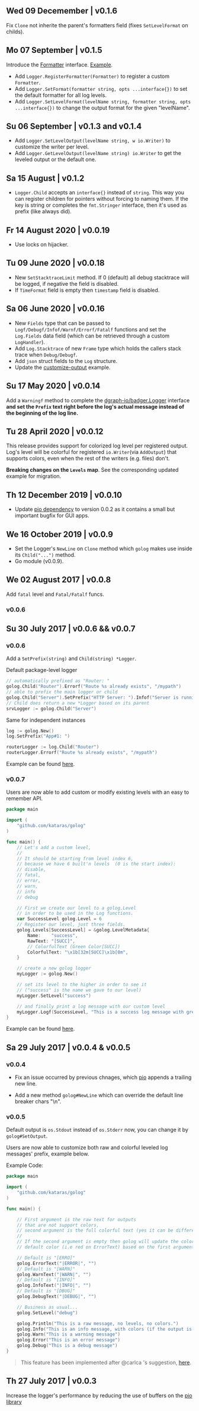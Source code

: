 ## Wed 09 Decemember | v0.1.6

Fix `Clone` not inherite the parent's formatters field (fixes `SetLevelFormat` on childs).

## Mo 07 September | v0.1.5

Introduce the [Formatter](https://github.com/kataras/golog/blob/master/formatter.go) interface. [Example](https://github.com/kataras/golog/tree/master/_examples/customize-output).

- Add `Logger.RegisterFormatter(Formatter)` to register a custom `Formatter`.
- Add `Logger.SetFormat(formatter string, opts ...interface{})` to set the default formatter for all log levels.
- Add `Logger.SetLevelFormat(levelName string, formatter string, opts ...interface{})` to change the output format for the given "levelName".

## Su 06 September | v0.1.3 and v0.1.4

- Add `Logger.SetLevelOutput(levelName string, w io.Writer)` to customize the writer per level.
- Add `Logger.GetLevelOutput(levelName string) io.Writer` to get the leveled output or the default one.

## Sa 15 August | v0.1.2

- `Logger.Child` accepts an `interface{}` instead of `string`. This way you can register children for pointers without forcing to naming them. If the key is string or completes the `fmt.Stringer` interface, then it's used as prefix (like always did).

## Fr 14 August 2020 | v0.0.19

- Use locks on hijacker.

## Tu 09 June 2020 | v0.0.18

- New `SetStacktraceLimit` method. If 0 (default) all debug stacktrace will be logged, if negative the field is disabled.
- If `TimeFormat` field is empty then `timestamp` field is disabled. 

## Sa 06 June 2020 | v0.0.16

- New `Fields` type that can be passed to `Logf/Debugf/Infof/Warnf/Errorf/Fatalf` functions and set the `Log.Fields` data field (which can be retrieved through a custom `LogHandler`).
- Add `Log.Stacktrace` of new `Frame` type which holds the callers stack trace when `Debug/Debugf`.
- Add `json` struct fields to the `Log` structure.
- Update the [customize-output](_examples/customize-output) example.

## Su 17 May 2020 | v0.0.14

Add a `Warningf` method to complete the [dgraph-io/badger.Logger](https://github.com/dgraph-io/badger/blob/ef28ef36b5923f12ffe3a1702bdfa6b479db6637/logger.go#L27) interface **and set the `Prefix` text right before the log's actual message instead of the beginning of the log line.**

## Tu 28 April 2020 | v0.0.12

This release provides support for colorized log level per registered output. Log's level will be colorful for registered `io.Writer`(via `AddOutput`) that supports colors, even when the rest of the writers (e.g. files) don't.

**Breaking changes on the `Levels` map**. See the corresponding updated example for migration.

## Th 12 December 2019 | v0.0.10

- Update [pio dependency](https://github.com/kataras/pio) to version 0.0.2 as it contains a small but important bugfix for GUI apps.

## We 16 October 2019 | v0.0.9

- Set the Logger's `NewLine` on `Clone` method which `golog` makes use inside its `Child("...")` method.
- Go module (v0.0.9). 

## We 02 August 2017 | v0.0.8

Add `fatal` level and `Fatal/Fatalf` funcs.

### v0.0.6 

## Su 30 July 2017 | v0.0.6 && v0.0.7

### v0.0.6 

Add a `SetPrefix(string)` and `Child(string) *Logger`.

Default package-level logger
```go
// automatically prefixed as "Router: "
golog.Child("Router").Errorf("Route %s already exists", "/mypath")
// able to prefix the main logger or child 
golog.Child("Server").SetPrefix("HTTP Server: ").Infof("Server is running at %s", ":8080")
// Child does return a new *Logger based on its parent
srvLogger := golog.Child("Server")
```

Same for independent instances
```go
log := golog.New()
log.SetPrefix("App#1: ")

routerLogger := log.Child("Router")
routerLogger.Errorf("Route %s already exists", "/mypath")
```

Example can be found [here](_examples/child/main.go).

### v0.0.7

Users are now able to add custom or modify existing levels with an easy to remember API.

```go
package main

import (
	"github.com/kataras/golog"
)

func main() {
	// Let's add a custom level,
	//
	// It should be starting from level index 6,
	// because we have 6 built'n levels  (0 is the start index):
	// disable,
	// fatal,
	// error,
	// warn,
	// info
	// debug

	// First we create our level to a golog.Level
	// in order to be used in the Log functions.
	var SuccessLevel golog.Level = 6
	// Register our level, just three fields.
	golog.Levels[SuccessLevel] = &golog.LevelMetadata{
		Name:    "success",
		RawText: "[SUCC]",
		// ColorfulText (Green Color[SUCC])
		ColorfulText: "\x1b[32m[SUCC]\x1b[0m",
	}

	// create a new golog logger
	myLogger := golog.New()

	// set its level to the higher in order to see it
	// ("success" is the name we gave to our level)
	myLogger.SetLevel("success")

	// and finally print a log message with our custom level
	myLogger.Logf(SuccessLevel, "This is a success log message with green color")
}
```

Example can be found [here](_examples/customize-levels/new-level/main.go).

## Sa 29 July 2017 | v0.0.4 & v0.0.5

### v0.0.4
- Fix an issue occurred by previous chnages, which [pio](https://github.com/kataras/pio) appends a trailing new line.

- Add a new method `golog#NewLine` which can override the default line breaker chars "\n".

### v0.0.5

Default output is `os.Stdout` instead of `os.Stderr` now, you can change it by `golog#SetOutput`.

Users are now able to customize both raw and colorful leveled log messages' prefix, example below.

Example Code:

```go
package main

import (
    "github.com/kataras/golog"
)

func main() {

    // First argument is the raw text for outputs
    // that are not support colors,
    // second argument is the full colorful text (yes it can be different if you wish to).
    //
    // If the second argument is empty then golog will update the colorful text to the
    // default color (i.e red on ErrorText) based on the first argument.

    // Default is "[ERRO]"
    golog.ErrorText("|ERROR|", "")
    // Default is "[WARN]"
    golog.WarnText("|WARN|", "")
    // Default is "[INFO]"
    golog.InfoText("|INFO|", "")
    // Default is "[DBUG]"
    golog.DebugText("|DEBUG|", "")

    // Business as usual...
    golog.SetLevel("debug")

    golog.Println("This is a raw message, no levels, no colors.")
    golog.Info("This is an info message, with colors (if the output is terminal)")
    golog.Warn("This is a warning message")
    golog.Error("This is an error message")
    golog.Debug("This is a debug message")
}
```

> This feature has been implemented after @carlca 's suggestion, [here](https://github.com/kataras/golog/issues/2).


## Th 27 July 2017 | v0.0.3

Increase the logger's performance by reducing the use of buffers on the [pio library](https://github.com/kataras/pio)